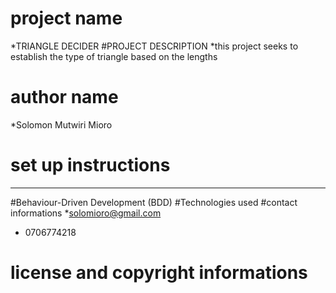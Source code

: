 # project name
*TRIANGLE DECIDER
#PROJECT DESCRIPTION
*this project seeks to establish the type of triangle based on the lengths
# author name

*Solomon Mutwiri Mioro
# set up instructions
*******
#Behaviour-Driven Development (BDD)
 #Technologies used
 #contact informations
 *solomioro@gmail.com
* 0706774218
 # license and copyright informations
